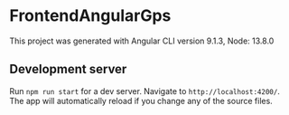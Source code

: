 # FrontendAngularGps

This project was generated with Angular CLI version 9.1.3, Node: 13.8.0

## Development server

Run `npm run start` for a dev server. Navigate to `http://localhost:4200/`. The app will automatically reload if you change any of the source files.


